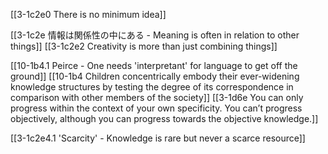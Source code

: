 [[3-1c2e0 There is no minimum idea]]

[[3-1c2e 情報は関係性の中にある - Meaning is often in relation to other things]]
	[[3-1c2e2 Creativity is more than just combining things]]

[[10-1b4.1 Peirce - One needs 'interpretant' for language to get off the ground]]
	[[10-1b4 Children concentrically embody their ever-widening knowledge structures by testing the degree of its correspondence in comparison with other members of the society]]
		[[3-1d6e You can only progress within the context of your own specificity. You can’t progress objectively, although you can progress towards the objective knowledge.]]

[[3-1c2e4.1 'Scarcity' - Knowledge is rare but never a scarce resource]]
